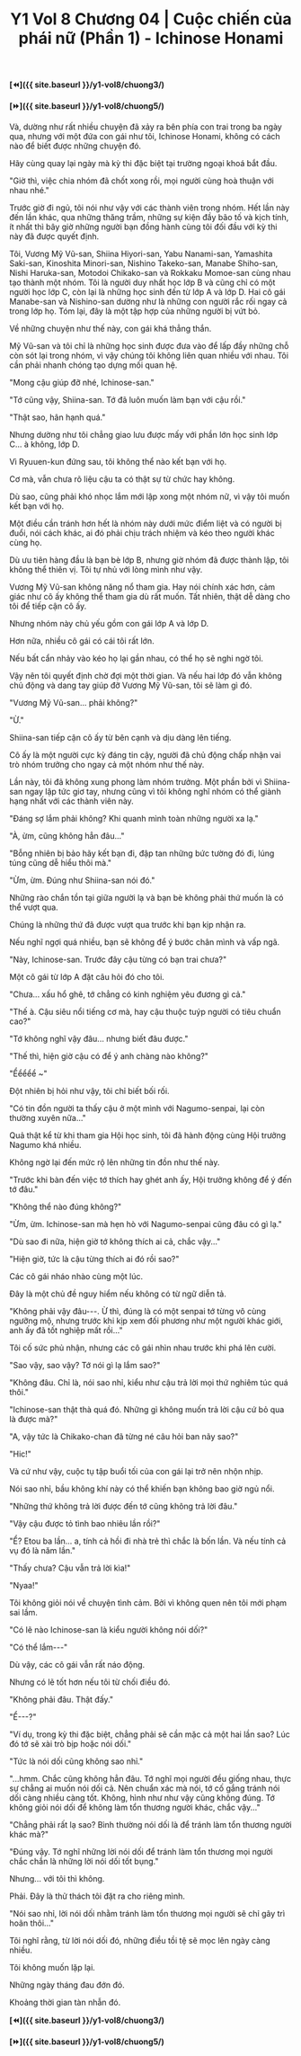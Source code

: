 ﻿---
layout: post
title: Y1 Vol 8 Chương 04 | Cuộc chiến của phái nữ (Phần 1) - Ichinose Honami
permalink: /y1-vol8/chuong4/
---

**[⏪]({{ site.baseurl }}/y1-vol8/chuong3/)**

**[⏩]({{ site.baseurl }}/y1-vol8/chuong5/)**

Và, dường như rất nhiều chuyện đã xảy ra bên phía con trai trong ba ngày qua, nhưng với một đứa con gái như tôi, Ichinose Honami, không có cách nào để biết được những chuyện đó.

Hãy cùng quay lại ngày mà kỳ thi đặc biệt tại trường ngoại khoá bắt đầu.

\"Giờ thì, việc chia nhóm đã chốt xong rồi, mọi người cùng hoà thuận với nhau nhé.\"

Trước giờ đi ngủ, tôi nói như vậy với các thành viên trong nhóm. Hết lần này đến lần khác, qua những thăng trầm, những sự kiện đầy bão tố và kịch tính, ít nhất thì bây giờ những người bạn đồng hành cùng tôi đối đầu với kỳ thi này đã được quyết định.

Tôi, Vương Mỹ Vũ-san, Shiina Hiyori-san, Yabu Nanami-san, Yamashita Saki-san, Kinoshita Minori-san, Nishino Takeko-san, Manabe Shiho-san, Nishi Haruka-san, Motodoi Chikako-san và Rokkaku Momoe-san cùng nhau tạo thành một nhóm. Tôi là người duy nhất học lớp B và cũng chỉ có một người học lớp C, còn lại là những học sinh đến từ lớp A và lớp D. Hai cô gái Manabe-san và Nishino-san dường như là những con người rắc rối ngay cả trong lớp họ. Tóm lại, đây là một tập hợp của những người bị vứt bỏ.

Về những chuyện như thế này, con gái khá thẳng thắn.

Mỹ Vũ-san và tôi chỉ là những học sinh được đưa vào để lấp đầy những chỗ còn sót lại trong nhóm, vì vậy chúng tôi không liên quan nhiều với nhau. Tôi cần phải nhanh chóng tạo dựng mối quan hệ.

\"Mong cậu giúp đỡ nhé, Ichinose-san.\"

\"Tớ cũng vậy, Shiina-san. Tớ đã luôn muốn làm bạn với cậu rồi.\"

\"Thật sao, hân hạnh quá.\"

Nhưng dường như tôi chẳng giao lưu được mấy với phần lớn học sinh lớp C... à không, lớp D.

Vì Ryuuen-kun đứng sau, tôi không thể nào kết bạn với họ.

Cơ mà, vẫn chưa rõ liệu cậu ta có thật sự từ chức hay không.

Dù sao, cũng phải khó nhọc lắm mới lập xong một nhóm nữ, vì vậy tôi muốn kết bạn với họ.

Một điều cần tránh hơn hết là nhóm này dưới mức điểm liệt và có người bị đuổi, nói cách khác, ai đó phải chịu trách nhiệm và kéo theo người khác cùng họ.

Dù ưu tiên hàng đầu là bạn bè lớp B, nhưng giờ nhóm đã được thành lập, tôi không thể thiên vị. Tôi tự nhủ với lòng mình như vậy.

Vương Mỹ Vũ-san không năng nổ tham gia. Hay nói chính xác hơn, cảm giác như cô ấy không thể tham gia dù rất muốn. Tất nhiên, thật dễ dàng cho tôi để tiếp cận cô ấy.

Nhưng nhóm này chủ yếu gồm con gái lớp A và lớp D.

Hơn nữa, nhiều cô gái có cái tôi rất lớn.

Nếu bất cẩn nhảy vào kéo họ lại gần nhau, có thể họ sẽ nghi ngờ tôi.

Vậy nên tôi quyết định chờ đợi một thời gian. Và nếu hai lớp đó vẫn không chủ động và dang tay giúp đỡ Vương Mỹ Vũ-san, tôi sẽ làm gì đó.

\"Vương Mỹ Vũ-san... phải không?\"

\"Ừ.\"

Shiina-san tiếp cận cô ấy từ bên cạnh và dịu dàng lên tiếng.

Cô ấy là một người cực kỳ đáng tin cậy, người đã chủ động chấp nhận vai trò nhóm trưởng cho ngay cả một nhóm như thế này.

Lần này, tôi đã không xung phong làm nhóm trưởng. Một phần bởi vì Shiina-san ngay lập tức giơ tay, nhưng cũng vì tôi không nghĩ nhóm có thể giành hạng nhất với các thành viên này.

\"Đáng sợ lắm phải không? Khi quanh mình toàn những người xa lạ.\"

\"À, ừm, cũng không hẳn đâu\...\"

\"Bỗng nhiên bị bảo hãy kết bạn đi, đập tan những bức tường đó đi, lúng túng cũng dễ hiểu thôi mà.\"

\"Ừm, ừm. Đúng như Shiina-san nói đó.\"

Những rào chắn tồn tại giữa người lạ và bạn bè không phải thứ muốn là có thể vượt qua.

Chúng là những thứ đã được vượt qua trước khi bạn kịp nhận ra.

Nếu nghĩ ngợi quá nhiều, bạn sẽ không để ý bước chân mình và vấp ngã.

\"Này, Ichinose-san. Trước đây cậu từng có bạn trai chưa?\"

Một cô gái từ lớp A đặt câu hỏi đó cho tôi.

\"Chưa... xấu hổ ghê, tớ chẳng có kinh nghiệm yêu đương gì cả.\"

\"Thế à. Cậu siêu nổi tiếng cơ mà, hay cậu thuộc tuýp người có tiêu chuẩn cao?\"

\"Tớ không nghĩ vậy đâu... nhưng biết đâu được.\"

\"Thế thì, hiện giờ cậu có để ý anh chàng nào không?\"

\"Ểểểểể \~\"

Đột nhiên bị hỏi như vậy, tôi chỉ biết bối rối.

\"Có tin đồn người ta thấy cậu ở một mình với Nagumo-senpai, lại còn thường xuyên nữa...\"

Quả thật kể từ khi tham gia Hội học sinh, tôi đã hành động cùng Hội trưởng Nagumo khá nhiều.

Không ngờ lại đến mức rộ lên những tin đồn như thế này.

\"Trước khi bàn đến việc tớ thích hay ghét anh ấy, Hội trưởng không để ý đến tớ đâu.\"

\"Không thể nào đúng không?\"

\"Ừm, ừm. Ichinose-san mà hẹn hò với Nagumo-senpai cũng đâu có gì lạ.\"

\"Dù sao đi nữa, hiện giờ tớ không thích ai cả, chắc vậy...\"

\"Hiện giờ, tức là cậu từng thích ai đó rồi sao?\"

Các cô gái nháo nhào cùng một lúc.

Đây là một chủ đề nguy hiểm nếu không có từ ngữ diễn tả.

\"Không phải vậy đâu---. Ừ thì, đúng là có một senpai tớ từng vô cùng ngưỡng mộ, nhưng trước khi kịp xem đối phương như một người khác giới, anh ấy đã tốt nghiệp mất rồi...\"

Tôi cố sức phủ nhận, nhưng các cô gái nhìn nhau trước khi phá lên cười.

\"Sao vậy, sao vậy? Tớ nói gì lạ lắm sao?\"

\"Không đâu. Chỉ là, nói sao nhỉ, kiểu như cậu trả lời mọi thứ nghiêm túc quá thôi.\"

\"Ichinose-san thật thà quá đó. Những gì không muốn trả lời cậu cứ bỏ qua là được mà?\"

\"A, vậy tức là Chikako-chan đã từng né câu hỏi ban nãy sao?\"

\"Hic!\"

Và cứ như vậy, cuộc tụ tập buổi tối của con gái lại trở nên nhộn nhịp.

Nói sao nhỉ, bầu không khí này có thể khiến bạn không bao giờ ngủ nổi.

\"Những thứ không trả lời được đến tớ cũng không trả lời đâu.\"

\"Vậy cậu được tỏ tình bao nhiêu lần rồi?\"

\"Ể? Etou ba lần... a, tính cả hồi đi nhà trẻ thì chắc là bốn lần. Và nếu tính cả vụ đó là năm lần.\"

\"Thấy chưa? Cậu vẫn trả lời kìa!\"

\"Nyaa!\"

Tôi không giỏi nói về chuyện tình cảm. Bởi vì không quen nên tôi mới phạm sai lầm.

\"Có lẽ nào Ichinose-san là kiểu người không nói dối?\"

\"Có thể lắm---\"

Dù vậy, các cô gái vẫn rất náo động.

Nhưng có lẽ tốt hơn nếu tôi từ chối điều đó.

\"Không phải đâu. Thật đấy.\"

\"Ể---?\"

\"Ví dụ, trong kỳ thi đặc biệt, chẳng phải sẽ cần mặc cả một hai lần sao? Lúc đó tớ sẽ xài trò bịp hoặc nói dối.\"

\"Tức là nói dối cũng không sao nhỉ.\"

\"...hmm. Chắc cũng không hẳn đâu. Tớ nghĩ mọi người đều giống nhau, thực sự chẳng ai muốn nói dối cả. Nên chuẩn xác mà nói, tớ cố gắng tránh nói dối càng nhiều càng tốt. Không, hình như như vậy cũng không đúng. Tớ không giỏi nói dối để không làm tổn thương người khác, chắc vậy...\"

\"Chẳng phải rất lạ sao? Bình thường nói dối là để tránh làm tổn thương người khác mà?\"

\"Đúng vậy. Tớ nghĩ những lời nói dối để tránh làm tổn thương mọi người chắc chắn là những lời nói dối tốt bụng.\"

Nhưng... với tôi thì không.

Phải. Đây là thử thách tôi đặt ra cho riêng mình.

\"Nói sao nhỉ, lời nói dối nhằm tránh làm tổn thương mọi người sẽ chỉ gây trì hoãn thôi...\"

Tôi nghĩ rằng, từ lời nói dối đó, những điều tồi tệ sẽ mọc lên ngày càng nhiều.

Tôi không muốn lặp lại.

Những ngày tháng đau đớn đó.

Khoảng thời gian tàn nhẫn đó.

**[⏪]({{ site.baseurl }}/y1-vol8/chuong3/)**

**[⏩]({{ site.baseurl }}/y1-vol8/chuong5/)**

